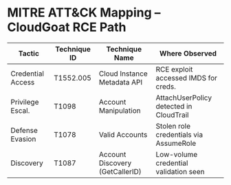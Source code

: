 # MITRE ATT&CK Mapping – CloudGoat RCE Path

| Tactic           | Technique ID  | Technique Name                    | Where Observed                          |
|------------------|---------------|----------------------------------|-----------------------------------------|
| Credential Access | T1552.005     | Cloud Instance Metadata API      | RCE exploit accessed IMDS for creds.    |
| Privilege Escal.  | T1098         | Account Manipulation             | AttachUserPolicy detected in CloudTrail |
| Defense Evasion   | T1078         | Valid Accounts                   | Stolen role credentials via AssumeRole  |
| Discovery         | T1087         | Account Discovery (GetCallerID)  | Low-volume credential validation seen   |

